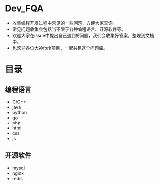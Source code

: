 # Dev_FQA
- 收集编程开发过程中常见的一些问题，方便大家查询。
- 常见问题收集会包括当不限于各种编程语言、开源软件等。
- 欢迎大家在issue中提出自己遇到的问题，我们会收集好答案，整理到文档中。
- 也欢迎各位大神fork项目，一起共建这个问题库。

# 目录
## 编程语言
- C/C++
- java
- python
- go
- php
- html
- css
- js 
## 开源软件
- mysql
- nginx
- redis